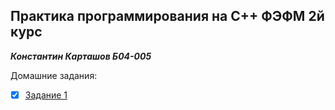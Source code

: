 ## Практика программирования на C++ ФЭФМ 2й курс
***Константин Карташов Б04-005***

Домашние задания:
 - [x] [Задание 1](homework/hw1)
